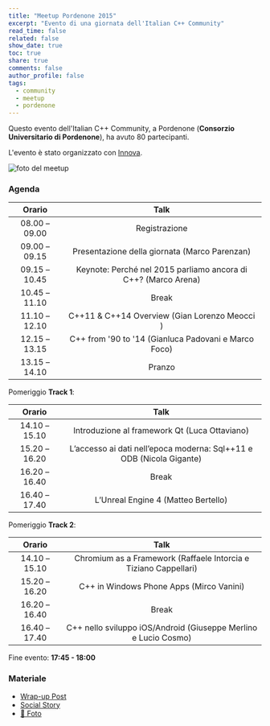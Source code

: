 ```yaml
---
title: "Meetup Pordenone 2015"
excerpt: "Evento di una giornata dell'Italian C++ Community"
read_time: false
related: false
show_date: true
toc: true
share: true
comments: false
author_profile: false
tags:
  - community
  - meetup
  - pordenone
---
```


Questo evento dell'Italian C++ Community, a Pordenone (**Consorzio Universitario di Pordenone**), ha avuto 80 partecipanti.

L'evento è stato organizzato con [Innova](http://innovazionefvg.net/).

![foto del meetup](https://ilpropheta.github.io/pics/meetup-pn15.png)

### Agenda

|Orario|Talk|
| :-: | :-: |
|08.00 – 09.00|	Registrazione|
|09.00 – 09.15|	Presentazione della giornata (Marco Parenzan)|
|09.15 – 10.45|	Keynote: Perché nel 2015 parliamo ancora di C++? (Marco Arena) |
|10.45 – 11.10|	Break|
|11.10 – 12.10|	C++11 & C++14 Overview (Gian Lorenzo Meocci )|
|12.15 – 13.15|	C++ from '90 to '14	(Gianluca Padovani e Marco Foco)|
|13.15 – 14.10|	Pranzo|

Pomeriggio **Track 1**:

|Orario|Talk|
| :-: | :-: |
|14.10 – 15.10|	Introduzione al framework Qt (Luca Ottaviano)|
|15.20 – 16.20|	L’accesso ai dati nell’epoca moderna: Sql++11 e ODB	(Nicola Gigante)|
|16.20 – 16.40|	Break|
|16.40 – 17.40|	L’Unreal Engine 4 (Matteo Bertello)|

Pomeriggio **Track 2**:

|Orario|Talk|
| :-: | :-: |
|14.10 – 15.10|	Chromium as a Framework	(Raffaele Intorcia e Tiziano Cappellari)|
|15.20 – 16.20|	C++ in Windows Phone Apps (Mirco Vanini)|
|16.20 – 16.40|	Break|
|16.40 – 17.40|	C++ nello sviluppo iOS/Android (Giuseppe Merlino e Lucio Cosmo)|

Fine evento: **17:45 - 18:00**

### Materiale

- [Wrap-up Post](/materiale/post-meetup-0215)
- [Social Story](https://storify.com/intoinside/porden)
- [📸 Foto](https://www.facebook.com/photo.php?fbid=10153119575291057&set=oa.585553418246317&type=1&theater)
